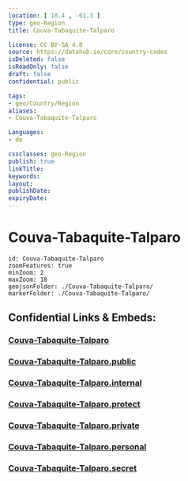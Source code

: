 ```yaml
---
location: [ 10.4 , -61.3 ] 
type: geo-Region
title: Couva-Tabaquite-Talparo

license: CC BY-SA 4.0
source: https://datahub.io/core/country-codes
isDeleted: false
isReadOnly: false
draft: false
confidential: public

tags:
- geo/Country/Region
aliases:
- Couva-Tabaquite-Talparo

Languages:
- de

cssclasses: geo-Region
publish: true
linkTitle: 
keywords: 
layout: 
publishDate: 
expiryDate: 
---
```


# Couva-Tabaquite-Talparo

```leaflet
id: Couva-Tabaquite-Talparo
zoomFeatures: true 
minZoom: 2 
maxZoom: 18
geojsonFolder: ./Couva-Tabaquite-Talparo/
markerFolder: ./Couva-Tabaquite-Talparo/
```


## Confidential Links & Embeds: 

### [Couva-Tabaquite-Talparo](/_Standards/Earth/Continent/America~Caribbean/Trinidad_and_Tobago~Islands/Regions~Trinidad-Tobago/Couva-Tabaquite-Talparo.md) 

### [Couva-Tabaquite-Talparo.public](/_public/Earth/Continent/America~Caribbean/Trinidad_and_Tobago~Islands/Regions~Trinidad-Tobago/Couva-Tabaquite-Talparo.public.md) 

### [Couva-Tabaquite-Talparo.internal](/_internal/Earth/Continent/America~Caribbean/Trinidad_and_Tobago~Islands/Regions~Trinidad-Tobago/Couva-Tabaquite-Talparo.internal.md) 

### [Couva-Tabaquite-Talparo.protect](/_protect/Earth/Continent/America~Caribbean/Trinidad_and_Tobago~Islands/Regions~Trinidad-Tobago/Couva-Tabaquite-Talparo.protect.md) 

### [Couva-Tabaquite-Talparo.private](/_private/Earth/Continent/America~Caribbean/Trinidad_and_Tobago~Islands/Regions~Trinidad-Tobago/Couva-Tabaquite-Talparo.private.md) 

### [Couva-Tabaquite-Talparo.personal](/_personal/Earth/Continent/America~Caribbean/Trinidad_and_Tobago~Islands/Regions~Trinidad-Tobago/Couva-Tabaquite-Talparo.personal.md) 

### [Couva-Tabaquite-Talparo.secret](/_secret/Earth/Continent/America~Caribbean/Trinidad_and_Tobago~Islands/Regions~Trinidad-Tobago/Couva-Tabaquite-Talparo.secret.md)

